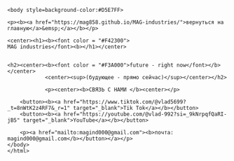 <!DOCTYPE html>
<html>
	<head>
	<title>MAG industries</title>
	<meta name="Glushnev Mikhail Alekseevich">
	<meta countent ="The site of the company MAG industries">
	<meta name="Keyboards" content="sait, MAG industries, interesting, tehnology, content, startup, 3d printer, arduino, code, knowledge, machine, auto, car, connection, Tik Tok, YouTube, future">	
	</head>
	
    <body style=background-color:#D5E7FF>
    
    <p><b><a href="https://mag858.github.io/MAG-industries/">вернуться на главную</a>&emsp;</a></b></p>
    
    <center><h1><b><font color = "#F42300">
    MAG industries</font><b></h1></center>
    
    
    <h2><center><b><font color = "#F3A000">future - right now</font></b></center>
				<center><sup>(будующее - прямо сейчас)</sup></center></h2>
				
				<p><center><b>СВЯЗЬ С НАМИ </b><center></p>
		
		<button><b><a href="https://www.tiktok.com/@vlad5699?_t=8nWtK2z4RF7&_r=1" target="_blank">Tik Tok</a></b></button>
		<button><b><a href="https://youtube.com/@vlad-992?si=_9kNrpqfQaRI-jB5" target="_blank">YouTube</a></b></button>
		
		<p><a href="mailto:magind000@gmail.com"><b>почта: magind000@gmail.com</b></button></a></p>
	</body>	
	</html>

